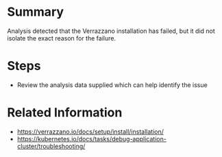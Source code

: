 # Summary
Analysis detected that the Verrazzano installation has failed, but it did not isolate the exact reason for the failure.

# Steps
* Review the analysis data supplied which can help identify the issue

# Related Information
* https://verrazzano.io/docs/setup/install/installation/
* https://kubernetes.io/docs/tasks/debug-application-cluster/troubleshooting/